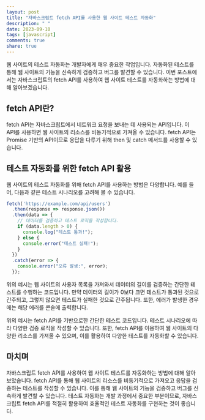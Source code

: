 ```yaml
---
layout: post
title: "자바스크립트 fetch API를 사용한 웹 사이트 테스트 자동화"
description: " "
date: 2023-09-10
tags: [javascript]
comments: true
share: true
---
```


웹 사이트의 테스트 자동화는 개발자에게 매우 중요한 작업입니다. 자동화된 테스트를 통해 웹 사이트의 기능을 신속하게 검증하고 버그를 발견할 수 있습니다. 이번 포스트에서는 자바스크립트의 fetch API를 사용하여 웹 사이트 테스트를 자동화하는 방법에 대해 알아보겠습니다.

## fetch API란?

fetch API는 자바스크립트에서 네트워크 요청을 보내는 데 사용되는 API입니다. 이 API를 사용하면 웹 사이트의 리소스를 비동기적으로 가져올 수 있습니다. fetch API는 Promise 기반의 API이므로 응답을 다루기 위해 then 및 catch 메서드를 사용할 수 있습니다.

## 테스트 자동화를 위한 fetch API 활용

웹 사이트의 테스트 자동화를 위해 fetch API를 사용하는 방법은 다양합니다. 예를 들어, 다음과 같은 테스트 시나리오를 고려해 볼 수 있습니다.

```javascript
fetch('https://example.com/api/users')
  .then(response => response.json())
  .then(data => {
    // 데이터를 검증하고 테스트 로직을 작성합니다.
    if (data.length > 0) {
      console.log("테스트 통과!");
    } else {
      console.error("테스트 실패!");
    }
  })
  .catch(error => {
    console.error("오류 발생:", error);
  });
```

위의 예시는 웹 사이트의 사용자 목록을 가져와서 데이터의 길이를 검증하는 간단한 테스트를 수행하는 코드입니다. 만약 데이터의 길이가 0보다 크면 테스트가 통과된 것으로 간주되고, 그렇지 않으면 테스트가 실패한 것으로 간주됩니다. 또한, 에러가 발생한 경우에는 해당 에러를 콘솔에 출력합니다.

위의 예시는 fetch API를 기반으로한 간단한 테스트 코드입니다. 테스트 시나리오에 따라 다양한 검증 로직을 작성할 수 있습니다. 또한, fetch API를 이용하여 웹 사이트의 다양한 리소스를 가져올 수 있으며, 이를 활용하여 다양한 테스트를 자동화할 수 있습니다.

## 마치며

자바스크립트 fetch API를 사용하여 웹 사이트 테스트를 자동화하는 방법에 대해 알아보았습니다. fetch API를 통해 웹 사이트의 리소스를 비동기적으로 가져오고 응답을 검증하는 테스트를 작성할 수 있습니다. 이를 통해 웹 사이트의 기능을 검증하고 버그를 신속하게 발견할 수 있습니다. 테스트 자동화는 개발 과정에서 중요한 부분이므로, 자바스크립트 fetch API를 적절히 활용하여 효율적인 테스트 자동화를 구현하는 것이 좋습니다.
